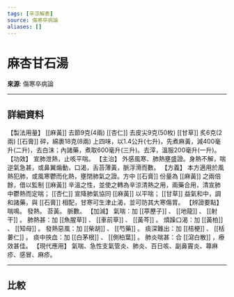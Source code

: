 ```yaml
---
tags: [辛涼解表]
source: 傷寒卒病論
aliases: []
---
```


# 麻杏甘石湯

**來源**: 傷寒卒病論  

---

## 詳細資料
【製法用量】 [[麻黃]] 去節9克(4兩) [[杏仁]] 去皮尖9克(50枚) [[甘草]] 炙6克(2兩) [[石膏]] 碎，綿裹18克(8兩)
上四味，以1.4公升(七升)，先煮麻黃，減400毫升(二升)，去白沫；內諸藥，煮取600毫升(三升)。去滓，溫服200毫升(一升)。
【功效】
宣肺泄熱，止咳平喘。
【主治】
外感風寒、肺熱壅盛證。身熱不解，喘逆氣急甚，或鼻翼煽動，口渴，舌苔薄黃，脈浮滑而數。
【方義】
本方適用於風熱犯肺，或風寒鬱而化熱，壅閉肺氣之證。方中 [[石膏]] 份量為 [[麻黃]] 之兩倍餘，借以監制 [[麻黃]] 辛溫之性，並使之轉為辛涼清熱之用，兩藥合用，清宣肺中鬱熱而定喘； [[杏仁]] 宣降肺氣協同 [[麻黃]] 以平喘； [[甘草]] 益氣和中，調和諸藥，與 [[石膏]] 相配，甘寒可生津止渴，並可防其大寒傷胃。
【辨證要點】
喘鳴。
發熱。
苔黃。
脈數。
【加減】
氣喘：加 [[葶藶子]] 、 [[地龍]] 、 [[射干]] 。
肺熱甚：加 [[魚腥草]] 、 [[車前草]] 、 [[黃芩]] 。
煩躁口渴：加 [[黃柏]] 、 [[知母]] 。
發熱惡風：加 [[柴胡]] 、 [[芍藥]] 。
痰深難出：加 [[桔梗]] 、 [[栝蔞仁]] 。
痰中挾血：加 [[白茅根]] 、 [[側柏葉]] 。
肺炎喘甚：合 [[瀉白散]] ，療效甚佳。
【現代應用】
氣喘、急性支氣管炎、肺炎、百日咳、副鼻竇炎、蕁麻疹、感冒、麻疹。

---

## 比較
